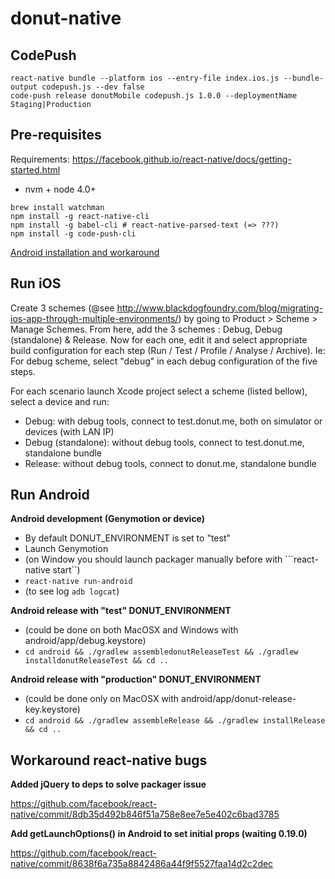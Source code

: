 # donut-native

## CodePush

```
react-native bundle --platform ios --entry-file index.ios.js --bundle-output codepush.js --dev false
code-push release donutMobile codepush.js 1.0.0 --deploymentName Staging|Production
```

## Pre-requisites

Requirements: https://facebook.github.io/react-native/docs/getting-started.html

* nvm + node 4.0+

```
brew install watchman
npm install -g react-native-cli
npm install -g babel-cli # react-native-parsed-text (=> ???)
npm install -g code-push-cli
```

[Android installation and workaround](./Android.md)

## Run iOS

Create 3 schemes (@see http://www.blackdogfoundry.com/blog/migrating-ios-app-through-multiple-environments/) by going to Product > Scheme > Manage Schemes.
From here, add the 3 schemes : Debug, Debug (standalone) & Release.
Now for each one, edit it and select appropriate build configuration for each step (Run / Test / Profile / Analyse / Archive).
Ie: For debug scheme, select "debug" in each debug configuration of the five steps.

For each scenario launch Xcode project select a scheme (listed bellow), select a device and run:

* Debug: with debug tools, connect to test.donut.me, both on simulator or devices (with LAN IP)
* Debug (standalone): without debug tools, connect to test.donut.me, standalone bundle
* Release: without debug tools, connect to donut.me, standalone bundle

## Run Android

**Android  development (Genymotion or device)**
* By default DONUT_ENVIRONMENT is set to "test"
* Launch Genymotion
* (on Window you should launch packager manually before with ```react-native start``)
* ```react-native run-android```
* (to see log ```adb logcat```)

**Android release with "test" DONUT_ENVIRONMENT**
* (could be done on both MacOSX and Windows with android/app/debug.keystore)
* ```cd android && ./gradlew assembledonutReleaseTest && ./gradlew installdonutReleaseTest && cd ..```

**Android release with "production" DONUT_ENVIRONMENT**
* (could be done only on MacOSX with android/app/donut-release-key.keystore)
* ```cd android && ./gradlew assembleRelease && ./gradlew installRelease && cd ..```

## Workaround react-native bugs

**Added jQuery to deps to solve packager issue**
 
https://github.com/facebook/react-native/commit/8db35d492b846f51a758e8ee7e5e402c6bad3785

**Add getLaunchOptions() in Android to set initial props (waiting 0.19.0)**

https://github.com/facebook/react-native/commit/8638f6a735a8842486a44f9f5527faa14d2c2dec
